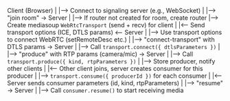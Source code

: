 Client (Browser) 
   |
   |--> Connect to signaling server (e.g., WebSocket)
   |
   |--> "join room" -> Server
                     |
                     |--> If router not created for room, create router
                     |--> Create mediasoup `WebRtcTransport` (send + recv) for client
                     |
   |<-- Send transport options (ICE, DTLS params) <-- Server
   |
   |--> Use transport options to connect WebRTC (setRemoteDesc etc.)
   |
   |--> "connect-transport" with DTLS params -> Server
                     |
                     |--> Call `transport.connect({ dtlsParameters })`
   |
   |--> "produce" with RTP params (camera/mic) -> Server
                     |
                     |--> Call `transport.produce({ kind, rtpParameters })`
                     |
                     |--> Store producer, notify other clients
   |
   |<-- Other client joins, server creates consumer for this producer
                     |
                     |--> `transport.consume({ producerId })` for each consumer
   |
   |<-- Server sends consumer parameters (id, kind, rtpParameters)
   |
   |--> "resume" -> Server
                     |
                     |--> Call `consumer.resume()` to start receiving media

